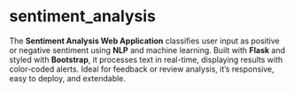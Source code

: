 # sentiment_analysis
The **Sentiment Analysis Web Application** classifies user input as positive or negative sentiment using **NLP** and machine learning. Built with **Flask** and styled with **Bootstrap**, it processes text in real-time, displaying results with color-coded alerts. Ideal for feedback or review analysis, it’s responsive, easy to deploy, and extendable.
